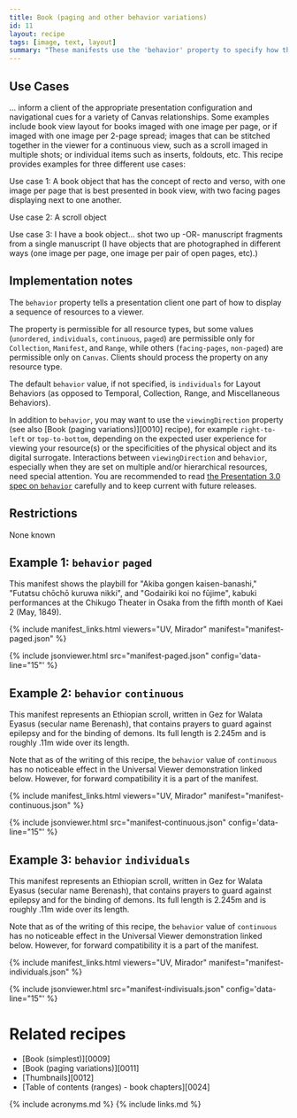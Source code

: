 ```yaml
---
title: Book (paging and other behavior variations)
id: 11
layout: recipe
tags: [image, text, layout]
summary: "These manifests use the 'behavior' property to specify how the canvases should be displayed in the viewer in relation to one another, such as paged for a book or continuous for a scroll."
---
```


## Use Cases

... inform a client of the appropriate presentation configuration and navigational cues for a variety of Canvas relationships. Some examples include book view layout for books imaged with one image per page, or if imaged with one image per 2-page spread; images that can be stitched together in the viewer for a continuous view, such as a scroll imaged in multiple shots; or individual items such as inserts, foldouts, etc. This recipe provides examples for three different use cases:

Use case 1: A book object that has the concept of recto and verso,  with one image per page that is best presented in book view, with two facing pages displaying next to one another.

Use case 2: A scroll object

Use case 3: I have a book object... shot two up -OR- manuscript fragments from a single manuscript (I have objects that are photographed in different ways (one image per page, one image per pair of open pages, etc).)

## Implementation notes

The `behavior` property tells a presentation client one part of how to display a sequence of resources to a viewer.

The property is permissible for all resource types, but some values (`unordered`, `individuals`, `continuous`, `paged`) are permissible only for `Collection`, `Manifest`, and `Range`, while others (`facing-pages`, `non-paged`) are permissible only on `Canvas`. Clients should process the property on any resource type.

The default `behavior` value, if not specified, is `individuals` for Layout Behaviors (as opposed to Temporal, Collection, Range, and Miscellaneous Behaviors).

In addition to `behavior`, you may want to use the `viewingDirection` property (see also [Book (paging variations)][0010] recipe), for example `right-to-left` or `top-to-bottom`, depending on the expected user experience for viewing your resource(s) or the specificities of the physical object and its digital surrogate. Interactions between `viewingDirection` and `behavior`, especially when they are set on multiple and/or hierarchical resources, need special attention. You are recommended to read [the Presentation 3.0 spec on `behavior`](https://iiif.io/api/presentation/3.0/#behavior) carefully and to keep current with future releases.

## Restrictions

None known

## Example 1: `behavior` `paged`

This manifest shows the playbill for "Akiba gongen kaisen-banashi," "Futatsu chōchō kuruwa nikki", and "Godairiki koi no fūjime", kabuki performances at the Chikugo Theater in Osaka from the fifth month of Kaei 2 (May, 1849).

{% include manifest_links.html viewers="UV, Mirador" manifest="manifest-paged.json" %}

{% include jsonviewer.html src="manifest-paged.json" config='data-line="15"' %}

## Example 2: `behavior` `continuous`

This manifest represents an Ethiopian scroll, written in Gez for Walata Eyasus (secular name Berenash), that contains prayers to guard against epilepsy and for the binding of demons. Its full length is 2.245m and is roughly .11m wide over its length.

Note that as of the writing of this recipe, the `behavior` value of `continuous` has no noticeable effect in the Universal Viewer demonstration linked below. However, for forward compatibility it is a part of the manifest.

{% include manifest_links.html viewers="UV, Mirador" manifest="manifest-continuous.json" %}

{% include jsonviewer.html src="manifest-continuous.json" config='data-line="15"' %}

## Example 3: `behavior` `individuals`

This manifest represents an Ethiopian scroll, written in Gez for Walata Eyasus (secular name Berenash), that contains prayers to guard against epilepsy and for the binding of demons. Its full length is 2.245m and is roughly .11m wide over its length.

Note that as of the writing of this recipe, the `behavior` value of `continuous` has no noticeable effect in the Universal Viewer demonstration linked below. However, for forward compatibility it is a part of the manifest.

{% include manifest_links.html viewers="UV, Mirador" manifest="manifest-individuals.json" %}

{% include jsonviewer.html src="manifest-indivisuals.json" config='data-line="15"' %}

# Related recipes

* [Book (simplest)][0009]
* [Book (paging variations)][0011]
* [Thumbnails][0012]
* [Table of contents (ranges) - book chapters][0024]

{% include acronyms.md %}
{% include links.md %}
